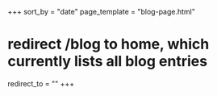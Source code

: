 +++
sort_by = "date"
page_template = "blog-page.html"

# redirect /blog to home, which currently lists all blog entries
redirect_to = ""
+++